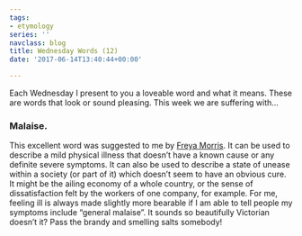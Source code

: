 ```yaml
---
tags:
- etymology
series: ''
navclass: blog
title: Wednesday Words (12)
date: '2017-06-14T13:40:44+00:00'

---
```



Each Wednesday I present to you a loveable word and what it means. These are words that look or sound pleasing. This week we are suffering with...

### Malaise.
<!--more-->

This excellent word was suggested to me by [Freya Morris](https://freyajmorris.com/). It can be used to describe a mild physical illness that doesn’t have a known cause or any definite severe symptoms. It can also be used to describe a state of unease within a society (or part of it) which doesn’t seem to have an obvious cure. It might be the ailing economy of a whole country, or the sense of dissatisfaction felt by the workers of one company, for example.  For me, feeling ill is always made slightly more bearable if I am able to tell people my symptoms include “general malaise”. It sounds so beautifully Victorian doesn’t it? Pass the brandy and smelling salts somebody!
